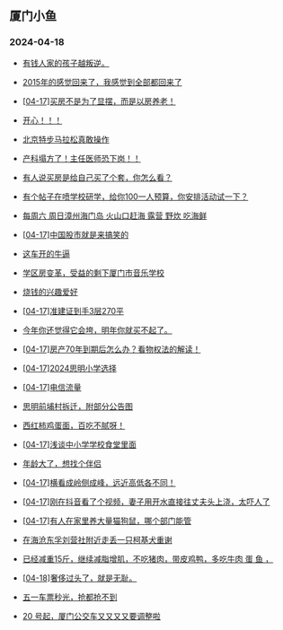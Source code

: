 ## 厦门小鱼 
### 2024-04-18

+ [有钱人家的孩子越叛逆。](http://bbs.xmfish.com/read-htm-tid-18177350.html)

+ [2015年的感觉回来了，我感觉到全部都回来了](http://bbs.xmfish.com/read-htm-tid-18177559.html)

+ [[04-17]买房不是为了显摆，而是以房养老！](http://bbs.xmfish.com/read-htm-tid-18177552.html)

+ [开心！！！](http://bbs.xmfish.com/read-htm-tid-18177364.html)

+ [北京特步马拉松真敢操作](http://bbs.xmfish.com/read-htm-tid-18177381.html)

+ [产科塌方了！主任医师恐下岗！！](http://bbs.xmfish.com/read-htm-tid-18177539.html)

+ [有人说买房是给自己买了个套，你怎么看？](http://bbs.xmfish.com/read-htm-tid-18177379.html)

+ [有个帖子在喷学校研学，给你100一人预算，你安排活动试一下？](http://bbs.xmfish.com/read-htm-tid-18177596.html)

+ [每周六 周日漳州海门岛 火山口赶海 露营 野炊 吃海鲜](http://bbs.xmfish.com/read-htm-tid-18177473.html)

+ [[04-17]中国股市就是来搞笑的](http://bbs.xmfish.com/read-htm-tid-18177635.html)

+ [这车开的牛逼](http://bbs.xmfish.com/read-htm-tid-18177511.html)

+ [学区房变革，受益的剩下厦门市音乐学校](http://bbs.xmfish.com/read-htm-tid-18177373.html)

+ [烧钱的兴趣爱好](http://bbs.xmfish.com/read-htm-tid-18177619.html)

+ [[04-17]准建证到手3层270平](http://bbs.xmfish.com/read-htm-tid-18177697.html)

+ [今年你还觉得它会垮，明年你就买不起了。](http://bbs.xmfish.com/read-htm-tid-18177765.html)

+ [[04-17]房产70年到期后怎么办？看物权法的解读！](http://bbs.xmfish.com/read-htm-tid-18177510.html)

+ [[04-17]2024思明小学选择](http://bbs.xmfish.com/read-htm-tid-18177636.html)

+ [[04-17]电信流量](http://bbs.xmfish.com/read-htm-tid-18177629.html)

+ [思明前埔村拆迁，附部分公告图](http://bbs.xmfish.com/read-htm-tid-18177745.html)

+ [西红柿鸡蛋面，百吃不腻呀！](http://bbs.xmfish.com/read-htm-tid-18177608.html)

+ [[04-17]浅谈中小学学校食堂里面](http://bbs.xmfish.com/read-htm-tid-18177749.html)

+ [年龄大了，想找个伴侣](http://bbs.xmfish.com/read-htm-tid-18177757.html)

+ [[04-17]横看成岭侧成峰，远近高低各不同！](http://bbs.xmfish.com/read-htm-tid-18177896.html)

+ [[04-17]刚在抖音看了个视频，妻子用开水直接往丈夫头上浇，太吓人了](http://bbs.xmfish.com/read-htm-tid-18177724.html)

+ [[04-17]有人在家里养大量猫狗鼠，哪个部门能管](http://bbs.xmfish.com/read-htm-tid-18177758.html)

+ [在海沧东孚刘营社附近走丢一只柯基犬重谢](http://bbs.xmfish.com/read-htm-tid-18177834.html)

+ [已经减重15斤，继续减脂增肌，不吃猪肉，带皮鸡鸭，多吃牛肉 蛋 鱼 ，](http://bbs.xmfish.com/read-htm-tid-18177809.html)

+ [[04-18]奢侈过头了，就是无耻。](http://bbs.xmfish.com/read-htm-tid-18178083.html)

+ [五一车票秒光，抢都抢不到](http://bbs.xmfish.com/read-htm-tid-18177839.html)

+ [20 号起，厦门公交车又又又又要调整啦](http://bbs.xmfish.com/read-htm-tid-18178086.html)

